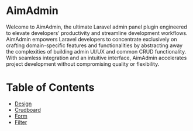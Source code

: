 # AimAdmin
Welcome to AimAdmin, the ultimate Laravel admin panel plugin engineered to elevate developers' productivity and streamline development workflows. AimAdmin empowers Laravel developers to concentrate exclusively on crafting domain-specific features and functionalities by abstracting away the complexities of building admin UI/UX and common CRUD functionality. With seamless integration and an intuitive interface, AimAdmin accelerates project development without compromising quality or flexibility.

# Table of Contents

- [Design](contents/design.md)
- [Crudboard](contents/crudboard.md)
- [Form](contents/form.md)
- [Filter](contents/filter.md)
